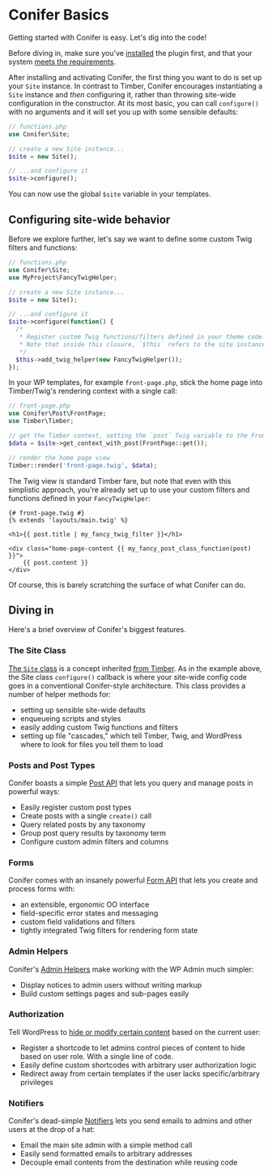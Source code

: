 # Conifer Basics

Getting started with Conifer is easy. Let's dig into the code!

Before diving in, make sure you've [installed](/installation.md) the plugin first, and that your system [meets the requirements](/requirements.md).

After installing and activating Conifer, the first thing you want to do is set up your `Site` instance. In contrast to Timber, Conifer encourages instantiating a `Site` instance and *then* configuring it, rather than throwing site-wide configuration in the constructor. At its most basic, you can call `configure()` with no arguments and it will set you up with some sensible defaults:

```php
// functions.php
use Conifer\Site;

// create a new Site instance...
$site = new Site();

// ...and configure it
$site->configure();
```

You can now use the global `$site` variable in your templates.

## Configuring site-wide behavior

Before we explore further, let's say we want to define some custom Twig filters and functions:

```php
// functions.php
use Conifer\Site;
use MyProject\FancyTwigHelper;

// create a new Site instance...
$site = new Site();

// ...and configure it
$site->configure(function() {
  /*
   * Register custom Twig functions/filters defined in your theme code.
   * Note that inside this closure, `$this` refers to the site instance!
   */
  $this->add_twig_helper(new FancyTwigHelper());
});
```

In your WP templates, for example `front-page.php`, stick the home page into Timber/Twig's rendering context with a single call:

```php
// front-page.php
use Conifer\Post\FrontPage;
use Timber\Timber;

// get the Timber context, setting the `post` Twig variable to the FrontPage instance
$data = $site->get_context_with_post(FrontPage::get());

// render the home page view
Timber::render('front-page.twig', $data);
```

The Twig view is standard Timber fare, but note that even with this simplistic approach, you're already set up to use your custom filters and functions defined in your `FancyTwigHelper`:

```twig
{# front-page.twig #}
{% extends 'layouts/main.twig' %}

<h1>{{ post.title | my_fancy_twig_filter }}</h1>

<div class="home-page-content {{ my_fancy_post_class_function(post) }}">
	{{ post.content }}
</div>
```

Of course, this is barely scratching the surface of what Conifer can do.

## Diving in

Here's a brief overview of Conifer's biggest features.

### The Site Class

[The `Site` class](/features/site.md) is a concept inherited [from Timber](https://timber.github.io/docs/reference/timber-site/). As in the example above, the Site class `configure()` callback is where your site-wide config code goes in a conventional Conifer-style architecture. This class provides a number of helper methods for:

* setting up sensible site-wide defaults
* enqueueing scripts and styles
* easily adding custom Twig functions and filters
* setting up file "cascades," which tell Timber, Twig, and WordPress where to look for files you tell them to load

### Posts and Post Types

Conifer boasts a simple [Post API](/features/posts.md) that lets you query and manage posts in powerful ways:

* Easily register custom post types
* Create posts with a single `create()` call
* Query related posts by any taxonomy
* Group post query results by taxonomy term
* Configure custom admin filters and columns

### Forms

Conifer comes with an insanely powerful [Form API](/features/forms.md) that lets you create and process forms with:

- an extensible, ergonomic OO interface
- field-specific error states and messaging
- custom field validations and filters
- tightly integrated Twig filters for rendering form state

### Admin Helpers

Conifer's [Admin Helpers](/features/admin.md) make working with the WP Admin much simpler:

* Display notices to admin users without writing markup
* Build custom settings pages and sub-pages easily

### Authorization

Tell WordPress to [hide or modify certain content](/features/authorization.md) based on the current user:

* Register a shortcode to let admins control pieces of content to hide based on user role. With a single line of code.
* Easily define custom shortcodes with arbitrary user authorization logic
* Redirect away from certain templates if the user lacks specific/arbitrary privileges

### Notifiers

Conifer's dead-simple [Notifiers](/features/notifiers.md) lets you send emails to admins and other users at the drop of a hat:

* Email the main site admin with a simple method call
* Easily send formatted emails to arbitrary addresses
* Decouple email contents from the destination while reusing code

